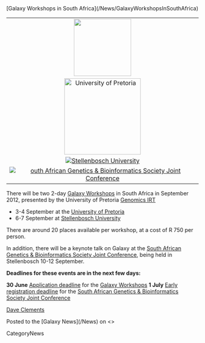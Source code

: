 <div class='newsItemHeader'>[Galaxy Workshops in South Africa](/News/GalaxyWorkshopsInSouthAfrica)</div>
<div class='right'>
<table>
  <tr>
    <td style=" text-align: center; border: none"> <img src='/SouthAfricaFlag.png' alt='' width="150" /> </td>
  </tr>
  <tr>
    <td style=" text-align: center; border: none"> <a href='http://www.up.ac.za/'><img src='/Images/Logos/UPretoriaWide.png' alt='University of Pretoria' width="200" /></a> </td>
  </tr>
  <tr>
    <td style=" text-align: center; border: none"> <a href='http://www.sun.ac.za/'><img src='/Images/Logos/StellenboschUWide.png' alt='Stellenbosch University'  /></a> </td>
  </tr>
  <tr>
    <td style=" text-align: center; border: none"> <a href='http://genetics.cmc-uct.co.za/'><img src='/Images/Logos/SASBCB_SAGS.png' alt='outh African Genetics & Bioinformatics Society Joint Conference'  /></a> </td>
  </tr>
</table>

</div>

There will be two 2-day [Galaxy Workshops](http://genetics.cmc-uct.co.za/?page_id=79) in South Africa in September 2012, presented by the University of Pretoria [Genomics IRT](http://web.up.ac.za/default.asp?ipkCategoryID=17741) 

* 3-4 September at the [University of Pretoria](http://www.up.ac.za/)
* 6-7 September at [Stellenbosch University](http://www.sun.ac.za/)

There are around 20 places available per workshop, at a cost of R 750 per person.

In addition, there will be a keynote talk on Galaxy at the [South African Genetics & Bioinformatics Society Joint Conference](http://genetics.cmc-uct.co.za/), being held in Stellenbosch 10-12 September.  

**Deadlines for these events are in the next few days:**

 **30&nbsp;June**
  [Application deadline](http://ix.bi.up.ac.za:8086/#workshops) for the [Galaxy Workshops](http://genetics.cmc-uct.co.za/?page_id=79)
 **1 July**
  [Early registration deadline](http://genetics.cmc-uct.co.za/?page_id=7) for the [South African Genetics & Bioinformatics Society Joint Conference](http://genetics.cmc-uct.co.za/)

[Dave Clements](/DaveClements)

<div class='newsItemFooter'>Posted to the [Galaxy News](/News) on <<Date(2012-06-28T20:47:26Z)>></div>

CategoryNews
